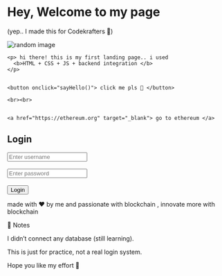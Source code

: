 <html>
<head>
  <title> My First Landing Page for codekrafters😅 </title>
  <meta charset="UTF-8">
  <meta name="viewport" content="width=device-width, initial-scale=1">
  
  <link rel="stylesheet" href="stylesheet.css">
</head>
<body>

  
  <div class="header">
    <h1> Hey, Welcome to my page </h1>
    <p> (yep.. I made this for Codekrafters 🎉) </p>
  </div>

  
  <div class="main">
    <img src="https://ethereum.org/content/developers/tutorials/getting-started-with-ethereum-development-using-alchemy/ethereum-alchemy.png" alt="random image">

    <p> hi there! this is my first landing page.. i used 
      <b>HTML + CSS + JS + backend integration </b>
    </p>

    
    <button onclick="sayHello()"> click me pls 🚀 </button>

    <br><br>

    
    <a href="https://ethereum.org" target="_blank"> go to ethereum </a>
  </div>
  
<div class="login-box">
  <h2> Login </h2>
  <form action="/login" method="POST">
    <input type="text" name="username" placeholder="Enter username"><br><br>
    <input type="password" name="password" placeholder="Enter password"><br><br>
    <button type="submit"> Login </button>
  </form>
</div>


  
  <div class="footer">
    <p> made with ❤️ by me and passionate with blockchain , innovate more with blockchain </p>
  </div>

  
  <script src="backend.js"></script>
</body>
</html>


🚀 Notes

I didn’t connect any database (still learning).

This is just for practice, not a real login system.

Hope you like my effort 🙏
